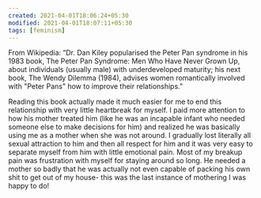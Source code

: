 ```yaml
---
created: 2021-04-01T18:06:24+05:30
modified: 2021-04-01T18:07:11+05:30
tags: [feminism]
---
```


 From Wikipedia: “Dr. Dan Kiley popularised the Peter Pan syndrome in his 1983 book, The Peter Pan Syndrome: Men Who Have Never Grown Up, about individuals (usually male) with underdeveloped maturity; his next book, The Wendy Dilemma (1984), advises women romantically involved with "Peter Pans" how to improve their relationships.”

Reading this book actually made it much easier for me to end this relationship with very little heartbreak for myself.  I paid more attention to how his mother treated him (like he was an incapable infant who needed someone else to make decisions for him) and realized he was basically using me as a mother when she was not around.  I gradually lost literally all sexual attraction to him and then all respect for him and it was very easy to separate myself from him with little emotional pain.  Most of my breakup pain was frustration with myself for staying around so long.  He needed a mother so badly that he was actually not even capable of packing his own shit to get out of my house- this was the last instance of mothering I was happy to do! 
